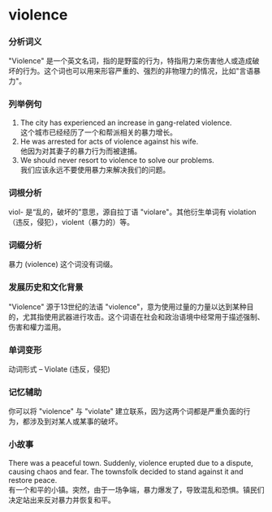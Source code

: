 # violence

### 分析词义

  

"Violence" 是一个英文名词，指的是野蛮的行为，特指用力来伤害他人或造成破坏的行为。这个词也可以用来形容严重的、强烈的非物理力的情况，比如"言语暴力"。

  

### 列举例句

  

1.  The city has experienced an increase in gang-related violence.  
    这个城市已经经历了一个和帮派相关的暴力增长。
2.  He was arrested for acts of violence against his wife.  
    他因为对其妻子的暴力行为而被逮捕。
3.  We should never resort to violence to solve our problems.  
    我们应该永远不要使用暴力来解决我们的问题。

  

### 词根分析

  

viol- 是“乱的，破坏的”意思，源自拉丁语 "violare"。其他衍生单词有 violation（违反，侵犯），violent（暴力的）等。

  

### 词缀分析

  

暴力 (violence) 这个词没有词缀。

  

### 发展历史和文化背景

  

"Violence" 源于13世纪的法语 "violence"，意为使用过量的力量以达到某种目的，尤其指使用武器进行攻击。这个词语在社会和政治语境中经常用于描述强制、伤害和權力滥用。

  

### 单词变形

  

动词形式 – Violate (违反，侵犯)

  

### 记忆辅助

  

你可以将 "violence" 与 "violate" 建立联系，因为这两个词都是严重负面的行为，都涉及到对某人或某事的破坏。

  

### 小故事

  

There was a peaceful town. Suddenly, violence erupted due to a dispute, causing chaos and fear. The townsfolk decided to stand against it and restore peace.  
有一个和平的小镇。突然，由于一场争端，暴力爆发了，导致混乱和恐惧。镇民们决定站出来反对暴力并恢复和平。
